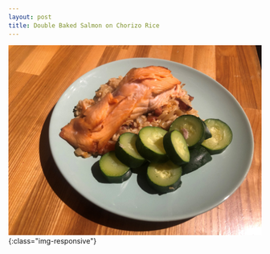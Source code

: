```yaml
---
layout: post
title: Double Baked Salmon on Chorizo Rice
---
```


![image-title-here](/assets/images/double_salmon.jpg){:class="img-responsive"}
